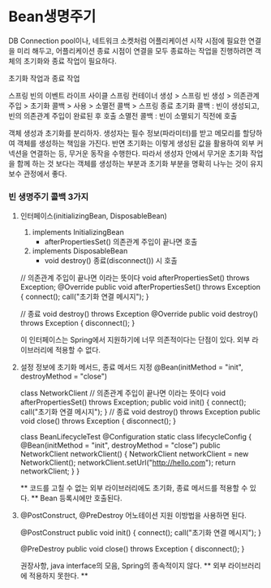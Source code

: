# Bean생명주기

DB Connection pool이나, 네트워크 소켓처럼 어플리케이션 시작 시점에 필요한 연결을 미리 해두고,
어플리케이션 종료 시점이 연결을 모두 종료하는 작업을 진행하려면 객체의 초기화와 종료 작업이 필요하다.

초기화 작업과 종료 작업

스프링 빈의 이벤트 라이프 사이클
스프링 컨테이너 생성 > 스프링 빈 생성 > 의존관계 주입 > 초기화 콜백 > 사용 > 소멸전 콜백 > 스프링 종료
    초기화 콜백 : 빈이 생성되고, 빈의 의존관계 주입이 완료된 후 호출
    소멸전 콜백 : 빈이 소멸되기 직전에 호출

객체 생성과 초기화를 분리하자.
생성자는 필수 정보(파라미터)를 받고 메모리를 할당하여 객체를 생성하는 책임을 가진다.
반면 초기화는 이렇게 생성된 값을 활용하여 외부 커넥션을 연결하는 등, 무거운 동작을 수행한다.
따라서 생성자 안에서 무거운 초기화 작업을 함께 하는 것 보다는 객체를 생성하는 부분과 초기화 부분을 명확히 나누는 것이 유지보수 관정에서 좋다.

### 빈 생명주기 콜백 3가지
1) 인터페이스(initializingBean, DisposableBean)
    1. implements InitializingBean
        - afterPropertiesSet() 의존관계 주입이 끝나면 호출
    2. implements DisposableBean
        - void destroy() 종료(disconnect()) 시 호출

    // 의존관계 주입이 끝나면 이라는 뜻이다 void afterPropertiesSet() throws Exception;
    @Override
    public void afterPropertiesSet() throws Exception {
        connect();
        call("초기화 연결 메시지");
    }

    // 종료 void destroy() throws Exception
    @Override
    public void destroy() throws Exception {
        disconnect();
    }

    이 인터페이스는 Spring에서 지원하기에 너무 의존적이다는 단점이 있다.
    외부 라이브러리에 적용할 수 없다.

2) 설정 정보에 초기화 메서드, 종료 메서드 지정
    @Bean(initMethod = "init", destroyMethod = "close")

    class NetworkClient
    // 의존관계 주입이 끝나면 이라는 뜻이다 void afterPropertiesSet() throws Exception;
    public void init()  {
        connect();
        call("초기화 연결 메시지");
    }
    // 종료 void destroy() throws Exception
    public void close() throws Exception {
        disconnect();
    }

    class BeanLifecycleTest
    @Configuration
    static class lifecycleConfig {
        @Bean(initMethod = "init", destroyMethod = "close")
        public NetworkClient networkClient() {
            NetworkClient networkClient = new NetworkClient();
            networkClient.setUrl("http://hello.com");
            return networkClient;
        }
    }

    ** 코드를 고칠 수 없는 외부 라이브러리에도 초기화, 종료 메서드를 적용할 수 있다. **
    Bean 등록시에만 호출된다.

3) @PostConstruct, @PreDestroy 어노테이션 지원
    이방법을 사용하면 된다.
    
    @PostConstruct
    public void init()  {
        connect();
        call("초기화 연결 메시지");
    }

    @PreDestroy
    public void close() throws Exception {
        disconnect();
    }

    권장사항, java interface의 모음, Spring의 종속적이지 않다.
    ** 외부 라이브러리에 적용하지 못한다. **

